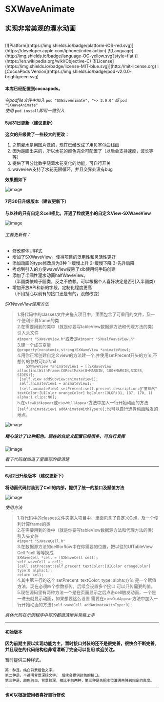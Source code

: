 # SXWaveAnimate
## 实现非常美观的灌水动画
<br />
[![Platform](https://img.shields.io/badge/platform-iOS-red.svg)](https://developer.apple.com/iphone/index.action)
[![Language](http://img.shields.io/badge/language-OC-yellow.svg?style=flat
)](https://en.wikipedia.org/wiki/Objective-C)
[![License](https://img.shields.io/badge/license-MIT-blue.svg)](http://mit-license.org)
![CocoaPods Version](https://img.shields.io/badge/pod-v2.0.0-brightgreen.svg)

#### 本库已经配置到cocoapods。
_在podfile文件中加入_ `pod "SXWaveAnimate", "~> 2.0.0"` _或_ `pod "SXWaveAnimate"`
<br />_使用_ `pod install`_即可一键引入_

#### 5月31日更新（建议更新）

**这次的升级做了一些较大的更改：** <br />

1. 之前灌水是用图片做的，现在已经改成了用贝塞尔曲线画
2. 因为是画出来的，所以水花的颜色完全可配置了（以后会支持速度，波长等等）
3. 提供了百分比数字随着水花变化的功能，可自行开关
4. waveview支持了水花无限循环，并且交界处没有bug

**效果图如下** <br />

![image](https://github.com/dsxNiubility/SXWaveAnimate/raw/master/screenshots/531.gif)



#### 7月30日升级版本（建议更新下）
**与以往的只有自定义cell相比，开通了粒度更小的自定义View-SXWaveView**

![image](https://github.com/dsxNiubility/SXWaveAnimate/raw/master/screenshots/waveAnimate0.gif)

###### 主要更新有：
* 修改整体UI样式
* 增加了SXWaveView。使得项目的泛用性和灵活性更好
* 添加动画的type修改后为3种 1-缓慢上升 2-缓慢下降 3-先升后降 
* 考虑到引入的方便waveView废除了xib使用纯手码创建
* 添加了半圆性灌水动画halfWaveView。
<br />（半圆类依赖于圆类，反之不依赖。可以根据个人喜好决定是否引入半圆类）
* 增加开放API和新的字段，定制化程度更高
<br />（不用担心以前有的接口还是有的，没做改变）

_SXWaveView使用方法_
>1.将代码中的classes文件夹拖入项目中，里面包含了可重用的文件，及一个便利计算frame的类<br />
2.在需要用到的类中（就是你要写tableView数据源方法和代理方法的类）引入头文件<br />`#import "SXWaveView.h"`或者是`#import "SXHalfWaveView.h"`<br />
3.建一个成员变量<br />
`@property(nonatomic,strong)SXWaveView *animateView1; `<br />
4.用你正常创建自定义view的方法建一个,并使用setPrecent开头的方法,不想传的参数可以传nil<br />
`    SXWaveView *animateView1 = [[SXWaveView alloc]initWithFrame:CGRectMake(0+MARGIN, 100+MARGIN,SIDES, SIDES)];`<br />`
    [self.view addSubview:animateView1];`<br />`
    self.animateView1 = animateView1;`<br />`
    [self.animateView1 setPrecent:self.precent description:@"董铂然" textColor:[UIColor orangeColor] bgColor:COLOR(31, 187, 170, 1) alpha:1 clips:NO];`<br />
5.在`viewDidAppear`或`viewWillAppear`方法中加入一行开始动画的方法`[self.animateView1 addAnimateWithType:0];`也可以自行选择动画触发的地点。

![image](https://github.com/dsxNiubility/SXWaveAnimate/raw/master/screenshots/0001.png)

##### 精心设计了12种配色。现在的自定义配置已经很多，可自行发挥

![image](https://github.com/dsxNiubility/SXWaveAnimate/raw/master/screenshots/0002.png)

_看下代码就知道了里面写的很清楚_

---
#### 6月2日升级版本（建议更新下）
**将动画代码封装到了Cell的内部，提供了统一的接口及赋值方法**

![image](https://github.com/dsxNiubility/SXWaveAnimate/raw/master/screenshots/waveAnimate.gif)

_使用方法_
>1.将代码中的classes文件夹拖入项目中，里面包含了自定义Cell，及一个便利计算frame的类<br />
2.在需要用到的类中（就是你要写tableView数据源方法和代理方法的类）引入头文件<br />`#import "SXWaveCell.h"`<br />
3.在数据源方法的cellforRow中在你需要的位置，把以往的UITableView
Cell *cell 等等换成<br />
`SXWaveCell *cell = [SXWaveCell cell];`<br />
`self.waveCell = cell;`<br />
`[cell setPrecent:self.precent textColor:[UIColor orangeColor] type:0 alpha:1];  `<br />
`return cell;`<br />
4.其中第三行的这个 setPrecent: textColor: type: alpha:方法 是一个赋值方法，现在必须四个参数都传，后续会设置多个接口 可以只传需要的值。<br />
5.现在源码里有两种方法一个是在页面显示之后点击cell触发动画，一个是一进去就显示动画，如果想要这么设置 需要在`viewDidAppear`方法中加入一行开始动画的方法`[self.waveCell addAnimateWithType:0];`

_具体代码在示例程序中写的都很清晰非常易上手_


---
#### 初始版本
**因为前期主要以实现功能为主，暂时接口封装的还不是很完善，很快会不断完善。并且现在的代码结构也非常清晰了完全可以复用 欢迎关注。**

暂时提供三种样式。

```
第一种是，纯白背景橙色文字。
第二种是，半透明背景深绿文字。 后续会提供颜色的接口。
第三种是，颜色纯白，背景较深，相比于前两种，第三种是先把水位灌满再降到指定的高度。
```

---
**也可以根据使用者喜好自行修改**